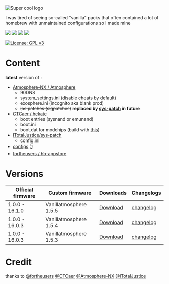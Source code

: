 ![Super cool logo](https://github.com/pinokaille/Vanillatmosphere/blob/main/assets/banner.png?raw=true)

I was tired of seeing so-called "vanilla" packs that often contained a lot of homebrew with unmaintained configurations so I made mine

![](https://img.shields.io/github/v/release/Atmosphere-NX/Atmosphere?color=pink&label=atmosphere&style=flat-square)
![](https://img.shields.io/github/v/release/CTCaer/Hekate?color=pink&label=hekate&style=flat-square)
![](https://img.shields.io/github/v/release/fortheusers/hb-appstore?color=pink&label=hb-appstore&style=flat-square)
![](https://img.shields.io/github/v/release/ITotalJustice/sys-patch?color=pink&label=sys-patch&style=flat-square)

[![License: GPL v3](https://img.shields.io/badge/License-GPLv3-blue.svg)](https://www.gnu.org/licenses/gpl-3.0)

Content
=====
**latest** version of :
- [Atmosphere-NX /
Atmosphere](https://github.com/Atmosphere-NX/Atmosphere)
  * 90DNS
  * system_settings.ini (disable cheats by default)
  * exosphere.ini (incognito aka blank prod)
  * ~~ips patches (sigpatches)~~ **replaced by [sys-patch](https://github.com/ITotalJustice/sys-patch) in future**
- [CTCaer /
hekate](https://github.com/CTCaer/hekate)
  * boot entries (sysnand or emunand)
  * boot.ini
  * boot.dat for modchips (build with [this](https://github.com/mlemiam/Vanillatmosphere/blob/main/scripts/tx_custom_boot.py))
- [ITotalJustice/sys-patch](https://github.com/ITotalJustice/sys-patch)
  * config.ini
- [configs](https://github.com/pinokaille/Vanillatmosphere/tree/main/configs) 👆
- [fortheusers /
hb-appstore ](https://github.com/fortheusers/hb-appstore)

Versions
=====
| Official firmware | Custom firmware | Downloads | Changelogs |
| ------------------|-----------------| ----------| ---------- |
| 1.0.0 - 16.1.0  | Vanillatmosphere 1.5.5 |[Download](https://github.com/mlemiam/Vanillatmosphere/releases/tag/1.5.5)| [changelog](https://github.com/Atmosphere-NX/Atmosphere/releases/tag/1.5.5) |
| 1.0.0 - 16.0.3  | Vanillatmosphere 1.5.4 |[Download](https://github.com/mlemiam/Vanillatmosphere/releases/tag/1.5.4)| [changelog](https://github.com/Atmosphere-NX/Atmosphere/releases/tag/1.5.4) |
| 1.0.0 - 16.0.3  | Vanillatmosphere 1.5.3 |[Download](https://github.com/mlemiam/Vanillatmosphere/releases/tag/1.5.3)| [changelog](https://github.com/Atmosphere-NX/Atmosphere/releases/tag/1.5.3) |

Credit
=====
thanks to [@fortheusers](https://github.com/fortheusers) [@CTCaer](https://github.com/CTCaer) [@Atmosphere-NX](https://github.com/Atmosphere-NX) [@ITotalJustice](https://github.com/ITotalJustice)

